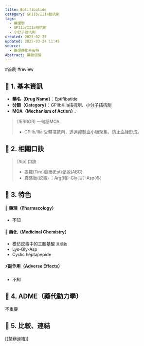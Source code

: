 ```yaml
---
title: Eptifibatide
category: GPIIb/IIIa拮抗劑
tags:
  - 藥理學
  - GPIIb/IIIa拮抗劑
  - 小分子拮抗劑
created: 2025-02-25
updated: 2025-03-24 11:45
source:
  - 藥理藥化平安符
Abstract: 藥物個論
---
```

#首刷 #review 
## 🔹 1. 基本資訊
- **藥名（Drug Name）**：Eptifibatide
- **分類（Category）**：GPIIb/IIIa拮抗劑、小分子拮抗劑
- **MOA（Mechanism of Action）**：
> [!ERROR] 一句話MOA
> -  GPIIb/IIIa 受體拮抗劑，透過抑制血小板聚集，防止血栓形成。

## 🔹 2. 相關口訣
> [!tip] 口訣
> - 提羅(Tiro)癲癇(Ept)愛說(ABC)
> - 真感動(蛇毒) ：Arg(精)-Gly(甘)-Asp(冬)

## 🔹 3. 特色
#### 🧪 藥理（Pharmacology）
- 不知


#### 🧬 藥化（Medicinal Chemistry）

- 模仿蛇毒中的三胺基酸 `真感動`
- Lys-Gly-Asp
- Cyclic heptapepide

#### ⚡副作用（Adverse Effects）
- 不知


## 🔹 4. ADME（藥代動力學）
 不重要
## 🔹 5. 比較、連結

[[怠辦連結]]